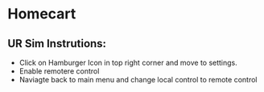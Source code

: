 # Homecart
## UR Sim Instrutions:
* Click on Hamburger Icon in top right corner and move to settings.
* Enable remotere control
* Naviagte back to main menu and change local control to remote control 

